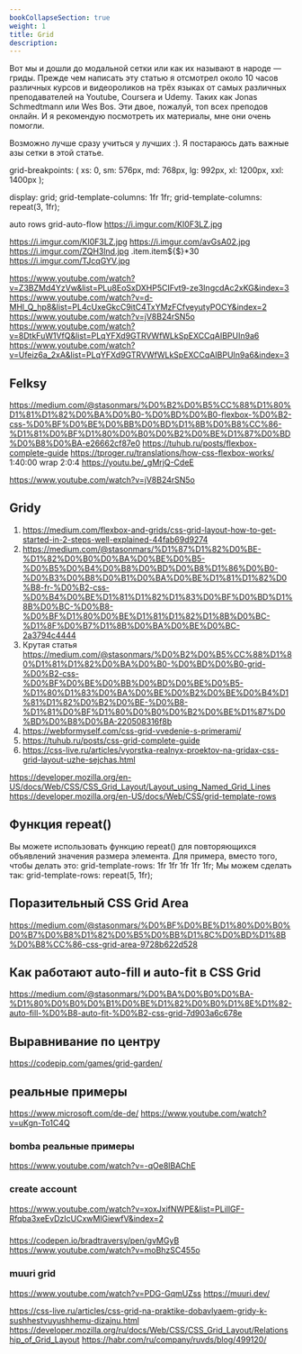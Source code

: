 ```yaml
---
bookCollapseSection: true
weight: 1
title: Grid
description:
---
```


Вот мы и дошли до модальной сетки или как их называют в народе — гриды. Прежде чем написать эту статью я отсмотрел около 10 часов различных курсов и видеороликов на трёх языках от самых различных преподавателей на Youtube, Coursera и Udemy. Таких как Jonas Schmedtmann или Wes Bos. Эти двое, пожалуй, топ всех преподов онлайн. И я рекомендую посмотреть их материалы, мне они очень помогли. 

Возможно лучше сразу учиться у лучших :). Я постараюсь дать важные азы сетки в этой статье.







grid-breakpoints: (
xs: 0,
sm: 576px,
md: 768px,
lg: 992px,
xl: 1200px,
xxl: 1400px
);



display: grid;
grid-template-columns: 1fr 1fr;
grid-template-columns: repeat(3, 1fr);

auto rows
grid-auto-flow
https://i.imgur.com/KI0F3LZ.jpg

https://i.imgur.com/KI0F3LZ.jpg
https://i.imgur.com/avGsA02.jpg
https://i.imgur.com/ZQH3lnd.jpg
.item.item${$}*30
https://i.imgur.com/TJcqGYV.jpg




https://www.youtube.com/watch?v=Z3BZMd4YzVw&list=PLu8EoSxDXHP5CIFvt9-ze3IngcdAc2xKG&index=3
https://www.youtube.com/watch?v=d-MHl_Q_hp8&list=PL4cUxeGkcC9itC4TxYMzFCfveyutyPOCY&index=2
https://www.youtube.com/watch?v=jV8B24rSN5o
https://www.youtube.com/watch?v=8DtkFuW1VfQ&list=PLqYFXd9GTRVWfWLkSpEXCCqAIBPUIn9a6
https://www.youtube.com/watch?v=Ufeiz6a_2xA&list=PLqYFXd9GTRVWfWLkSpEXCCqAIBPUIn9a6&index=3

## Felksy
https://medium.com/@stasonmars/%D0%B2%D0%B5%CC%88%D1%80%D1%81%D1%82%D0%BA%D0%B0-%D0%BD%D0%B0-flexbox-%D0%B2-css-%D0%BF%D0%BE%D0%BB%D0%BD%D1%8B%D0%B8%CC%86-%D1%81%D0%BF%D1%80%D0%B0%D0%B2%D0%BE%D1%87%D0%BD%D0%B8%D0%BA-e26662cf87e0
https://tuhub.ru/posts/flexbox-complete-guide
https://tproger.ru/translations/how-css-flexbox-works/
1:40:00
wrap 2:0:4
https://youtu.be/_gMrjQ-CdeE

https://www.youtube.com/watch?v=jV8B24rSN5o

## Gridy

1. https://medium.com/flexbox-and-grids/css-grid-layout-how-to-get-started-in-2-steps-well-explained-44fab69d9274
2. https://medium.com/@stasonmars/%D1%87%D1%82%D0%BE-%D1%82%D0%B0%D0%BA%D0%BE%D0%B5-%D0%B5%D0%B4%D0%B8%D0%BD%D0%B8%D1%86%D0%B0-%D0%B3%D0%B8%D0%B1%D0%BA%D0%BE%D1%81%D1%82%D0%B8-fr-%D0%B2-css-%D0%B4%D0%BE%D1%81%D1%82%D1%83%D0%BF%D0%BD%D1%8B%D0%BC-%D0%B8-%D0%BF%D1%80%D0%BE%D1%81%D1%82%D1%8B%D0%BC-%D1%8F%D0%B7%D1%8B%D0%BA%D0%BE%D0%BC-2a3794c4444
3. Крутая статья https://medium.com/@stasonmars/%D0%B2%D0%B5%CC%88%D1%80%D1%81%D1%82%D0%BA%D0%B0-%D0%BD%D0%B0-grid-%D0%B2-css-%D0%BF%D0%BE%D0%BB%D0%BD%D0%BE%D0%B5-%D1%80%D1%83%D0%BA%D0%BE%D0%B2%D0%BE%D0%B4%D1%81%D1%82%D0%B2%D0%BE-%D0%B8-%D1%81%D0%BF%D1%80%D0%B0%D0%B2%D0%BE%D1%87%D0%BD%D0%B8%D0%BA-220508316f8b
4. https://webformyself.com/css-grid-vvedenie-s-primerami/
5. https://tuhub.ru/posts/css-grid-complete-guide
6. https://css-live.ru/articles/vyorstka-realnyx-proektov-na-gridax-css-grid-layout-uzhe-sejchas.html

https://developer.mozilla.org/en-US/docs/Web/CSS/CSS_Grid_Layout/Layout_using_Named_Grid_Lines
https://developer.mozilla.org/en-US/docs/Web/CSS/grid-template-rows


## Функция repeat()
Вы можете использовать функцию repeat() для повторяющихся объявлений значения размера элемента. Для примера, вместо того, чтобы делать это:
grid-template-rows: 1fr 1fr 1fr 1fr 1fr;
Мы можем сделать так:
grid-template-rows: repeat(5, 1fr);


## Поразительный CSS Grid Area

https://medium.com/@stasonmars/%D0%BF%D0%BE%D1%80%D0%B0%D0%B7%D0%B8%D1%82%D0%B5%D0%BB%D1%8C%D0%BD%D1%8B%D0%B8%CC%86-css-grid-area-9728b622d528


## Как работают auto-fill и auto-fit в CSS Grid

https://medium.com/@stasonmars/%D0%BA%D0%B0%D0%BA-%D1%80%D0%B0%D0%B1%D0%BE%D1%82%D0%B0%D1%8E%D1%82-auto-fill-%D0%B8-auto-fit-%D0%B2-css-grid-7d903a6c678e


## Выравнивание по центру


https://codepip.com/games/grid-garden/


## реальные примеры

https://www.microsoft.com/de-de/
https://www.youtube.com/watch?v=uKgn-To1C4Q

### bomba реальные примеры
https://www.youtube.com/watch?v=-qOe8lBAChE

### create account 

https://www.youtube.com/watch?v=xoxJxifNWPE&list=PLillGF-Rfqba3xeEvDzIcUCxwMlGiewfV&index=2

###

https://codepen.io/bradtraversy/pen/gvMGyB
https://www.youtube.com/watch?v=moBhzSC455o

### muuri grid

https://www.youtube.com/watch?v=PDG-GqmUZss
https://muuri.dev/



https://css-live.ru/articles/css-grid-na-praktike-dobavlyaem-gridy-k-sushhestvuyushhemu-dizajnu.html
https://developer.mozilla.org/ru/docs/Web/CSS/CSS_Grid_Layout/Relationship_of_Grid_Layout
https://habr.com/ru/company/ruvds/blog/499120/